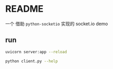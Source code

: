 # README

一个 借助 `python-socketio` 实现的 socket.io demo

## run

```bash
uvicorn server:app --reload

python client.py --help
```
